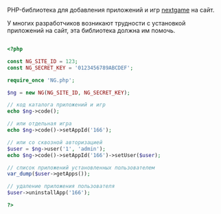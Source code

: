 PHP-библиотека для добавления приложений и игр [nextgame](http://nextgame.ru) на сайт.

У многих разработчиков возникают трудности с установкой приложений на сайт, эта библиотека должна им помочь.

```php

<?php

const NG_SITE_ID = 123;
const NG_SECRET_KEY = '0123456789ABCDEF';

require_once 'NG.php';

$ng = new NG(NG_SITE_ID, NG_SECRET_KEY);

// код каталога приложений и игр
echo $ng->code();

// или отдельная игра
echo $ng->code()->setAppId('166');

// или со сквозной авторизацией
$user = $ng->user('1', 'admin');
echo $ng->code()->setAppId('166')->setUser($user);

// список приложений установленных пользователем
var_dump($user->getApps());

// удаление приложения пользователя
$user->uninstallApp('166');

?>

```